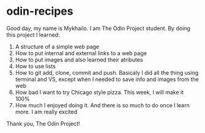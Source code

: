 # odin-recipes
Good day, my name is Mykhailo. I am The Odin Project student.
By doing this project I learned:
1) A structure of a simple web page
2) How to put internal and external links to a web page
3) How to put images and also learned their atributes
4) How to use lists
5) How to git add, clone, commit and push. Basicaly I did all the thing using terminal and VS, except when I needed to save info and images from the web
6) How bad I want to try Chicago style pizza. This week, I will make it 100%
7) How much I enjoyed doing it. And there is so much to do once I learn more. I am really excited

Thank you, The Odin Project!